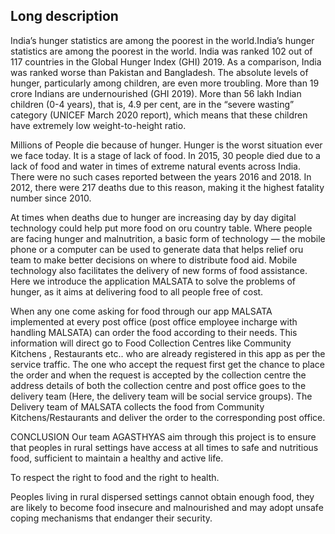 ## Long description
India’s hunger statistics are among the poorest in the world.India’s hunger statistics are among the poorest in the world. India was ranked 102 out of 117 countries in the Global Hunger Index (GHI) 2019. As a comparison, India was ranked worse than Pakistan and Bangladesh. The absolute levels of hunger, particularly among children, are even more troubling. More than 19 crore Indians are undernourished (GHI 2019). More than 56 lakh Indian children (0-4 years), that is, 4.9 per cent, are in the “severe wasting” category (UNICEF March 2020 report), which means that these children have extremely low weight-to-height ratio.

Millions of People die because of hunger. Hunger is the worst situation ever we face today. It is a stage of lack of food. In 2015, 30 people died due to a lack of food and water in times of extreme natural events across India. There were no such cases reported between the years 2016 and 2018. In 2012, there were 217 deaths due to this reason, making it the highest fatality number since 2010.

At times when deaths due to hunger are increasing day by day digital technology could help put more food on oru country table. Where people are facing hunger and malnutrition, a basic form of technology — the mobile phone or a computer can be used to generate data that helps relief oru team to make better decisions on where to distribute food aid. Mobile technology also facilitates the delivery of new forms of food assistance. Here we introduce the application MALSATA to solve the problems of hunger, as it aims at delivering food to all people free of cost.

When any one come asking for food through our app MALSATA implemented at every post office (post office employee incharge with handling MALSATA) can order the food according to their needs. This information will direct go to Food Collection Centres like Community Kitchens , Restaurants etc.. who are already registered in this app as per the service traffic. The one who accept the request first get the chance to place the order and when the request is accepted by the collection centre  the address details of both the collection centre and post office goes to the delivery team (Here, the delivery team will be social service groups). The Delivery team of MALSATA collects the food from Community Kitchens/Restaurants and deliver the order to the corresponding post office.

CONCLUSION
Our team AGASTHYAS aim through this project is to ensure that peoples in rural settings have access at all times to safe and nutritious food, sufficient to maintain a healthy and active life.

To respect the right to food and the right to health.

Peoples living in rural dispersed settings cannot obtain enough food, they are likely to become food insecure and malnourished and may adopt unsafe coping mechanisms that endanger their security.


